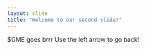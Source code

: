 ```yaml
---
layout: slide
title: "Welcome to our second slide!"
---
```

$GME goes brrr
Use the left arrow to go back!
